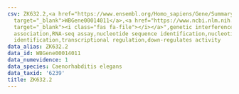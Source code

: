 ```yaml
---
csv: ZK632.2,<a href="https://www.ensembl.org/Homo_sapiens/Gene/Summary?db=core;g=WBGene00014011"
  target="_blank">WBGene00014011</a>,<a href="https://www.ncbi.nlm.nih.gov/pubmed/27496166"
  target="_blank"><i class="fas fa-file"></i></a>",genetic interference,functional
  association,RNA-seq assay,nucleotide sequence identification,nucleotide sequence
  identification,transcriptional regulation,down-regulates activity
data_alias: ZK632.2
data_id: WBGene00014011
data_numevidence: 1
data_species: Caenorhabditis elegans
data_taxid: '6239'
title: ZK632.2
---
```

